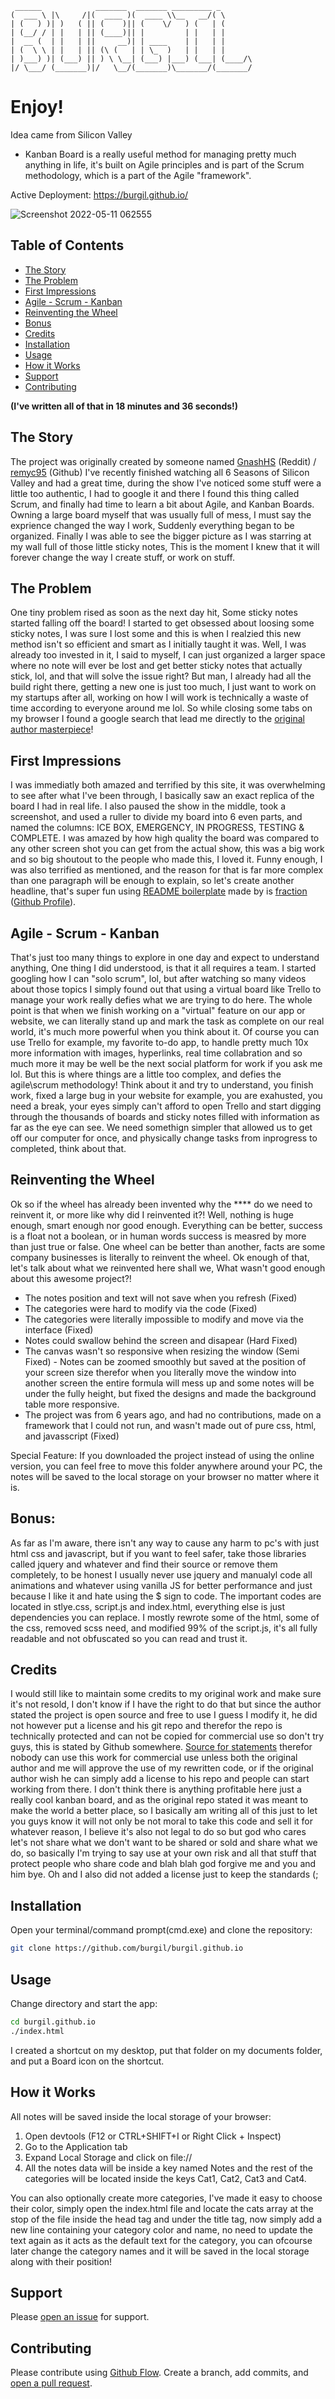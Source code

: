      ______            _______  _______ _________ _       
    (  ___ \ |\     /|(  ____ )(  ____ \\__   __/( \      
    | (   ) )| )   ( || (    )|| (    \/   ) (   | (      
    | (__/ / | |   | || (____)|| |         | |   | |      
    |  __ (  | |   | ||     __)| | ____    | |   | |      
    | (  \ \ | |   | || (\ (   | | \_  )   | |   | |      
    | )___) )| (___) || ) \ \__| (___) |___) (___| (____/\
    |/ \___/ (_______)|/   \__/(_______)\_______/(_______/
                                                          

# Enjoy!

Idea came from Silicon Valley

* Kanban Board is a really useful method for managing pretty much anything in life, it's built on Agile principles and is part of the Scrum methodology, which is a part of the Agile "framework".

Active Deployment: https://burgil.github.io/

![Screenshot 2022-05-11 062555](https://user-images.githubusercontent.com/41600149/167763602-262246b7-d12e-4d67-ad09-688c50f9ff3f.jpg)

## Table of Contents

- [The Story](#the-story)
- [The Problem](#the-problem)
- [First Impressions](#first-impressions)
- [Agile - Scrum - Kanban](#agile-scrum-kanban)
- [Reinventing the Wheel](#reinventing-the-wheel)
- [Bonus](#bonus)
- [Credits](#credits)
- [Installation](#installation)
- [Usage](#usage)
- [How it Works](#how-it-works)
- [Support](#support)
- [Contributing](#contributing)

**(I've written all of that in 18 minutes and 36 seconds!)**

## The Story

The project was originally created by someone named [GnashHS](https://www.reddit.com/user/GnashHS/) (Reddit) / [remyc95](https://github.com/remyc95) (Github)
I've recently finished watching all 6 Seasons of Silicon Valley and had a great time, during the show I've noticed some stuff were a little too authentic,
I had to google it and there I found this thing called Scrum, and finally had time to learn a bit about Agile, and Kanban Boards.
Owning a large board myself that was usually full of mess, I must say the exprience changed the way I work, Suddenly everything began to be organized.
Finally I was able to see the bigger picture as I was starring at my wall full of those little sticky notes, This is the moment I knew that it will forever change the way I create stuff, or work on stuff.

## The Problem

One tiny problem rised as soon as the next day hit, Some sticky notes started falling off the board! I started to get obsessed about loosing some sticky notes, I was sure I lost some and this is when I realzied this new method isn't so efficient and smart as I initially taught it was.
Well, I was already too invested in it, I said to myself, I can just organized a larger space where no note will ever be lost and get better sticky notes that actually stick, lol, and that will solve the issue right?
But man, I already had all the build right there, getting a new one is just too much, I just want to work on my startups after all, working on how I will work is technically a waste of time according to everyone around me lol.
So while closing some tabs on my browser I found a google search that lead me directly to the [original author masterpiece](https://sv-scrum-board.herokuapp.com/)!

## First Impressions

I was immediatly both amazed and terrified by this site, it was overwhelming to see after what I've been through, I basically saw an exact replica of the board I had in real life.
I also paused the show in the middle, took a screenshot, and used a ruller to divide my board into 6 even parts, and named the columns: ICE BOX, EMERGENCY, IN PROGRESS, TESTING & COMPLETE.
I was amazed by how high quality the board was compared to any other screen shot you can get from the actual show, this was a big work and so big shoutout to the people who made this, I loved it.
Funny enough, I was also terrified as mentioned, and the reason for that is far more complex than one paragraph will be enough to explain, so let's create another headline, that's super fun using [README boilerplate](https://github.com/fraction/readme-boilerplate) made by is [fraction](https://github.com/fraction/readme-boilerplate/blob/master/LICENSE) ([Github Profile](https://github.com/fraction)).

## Agile - Scrum - Kanban

That's just too many things to explore in one day and expect to understand anything, One thing I did understood, is that it all requires a team.
I started googling how I can "solo scrum", lol, but after watching so many videos about those topics I simply found out that using a virtual board like Trello to manage your work really defies what we are trying to do here.
The whole point is that when we finish working on a "virtual" feature on our app or website, we can literally stand up and mark the task as complete on our real world, it's much more powerful when you think about it.
Of course you can use Trello for example, my favorite to-do app, to handle pretty much 10x more information with images, hyperlinks, real time collabration and so much more it may be well be the next social platform for work if you ask me lol.
But this is where things are a little too complex, and defies the agile\scrum methodology!
Think about it and try to understand, you finish work, fixed a large bug in your website for example, you are exahusted, you need a break, your eyes simply can't afford to open Trello and start digging through the thousands of boards and sticky notes filled with information as far as the eye can see.
We need somethign simpler that allowed us to get off our computer for once, and physically change tasks from inprogress to completed, think about that.

## Reinventing the Wheel

Ok so if the wheel has already been invented why the **** do we need to reinvent it, or more like why did I reinvented it?!
Well, nothing is huge enough, smart enough nor good enough.
Everything can be better, success is a float not a boolean, or in human words success is measred by more than just true or false.
One wheel can be better than another, facts are some company businesses is literally to reinvent the wheel.
Ok enough of that, let's talk about what we reinvented here shall we, What wasn't good enough about this awesome project?!

- The notes position and text will not save when you refresh (Fixed)
- The categories were hard to modify via the code (Fixed)
- The categories were literally impossible to modify and move via the interface (Fixed)
- Notes could swallow behind the screen and disapear (Hard Fixed)
- The canvas wasn't so responsive when resizing the window (Semi Fixed) - Notes can be zoomed smoothly but saved at the position of your screen size therefor when you literally move the window into another screen the entire formula will mess up and some notes will be under the fully height, but fixed the designs and made the background table more responsive.
- The project was from 6 years ago, and had no contributions, made on a framework that I could not run, and wasn't made out of pure css, html, and javasscript (Fixed)

Special Feature:
If you downloaded the project instead of using the online version, you can feel free to move this folder anywhere around your PC, the notes will be saved to the local storage on your browser no matter where it is.

## Bonus:
As far as I'm aware, there isn't any way to cause any harm to pc's with just html css and javascript,
but if you want to feel safer, take those libraries called jquery and whatever and find their source or remove them completely,
to be honest I usually never use jquery and manualyl code all animations and whatever using vanilla JS for better performance and just because I like it and hate using the $ sign to code.
The important codes are located in stlye.css, script.js and index.html, everything else is just dependencies you can replace.
I mostly rewrote some of the html, some of the css, removed scss need, and modified 99% of the script.js, it's all fully readable and not obfuscated so you can read and trust it.

## Credits
I would still like to maintain some credits to my original work and make sure it's not resold, I don't know if I have the right to do that but since the author stated the project is open source and free to use I guess I modify it, he did not however put a license and his git repo and therefor the repo is technically protected and can not be copied for commercial use so don't try guys, this is stated by Github somewhere. [Source for statements](https://www.reddit.com/r/SiliconValleyHBO/comments/4lu2i1/silicon_valley_scrum_board/)
therefor nobody can use this work for commercial use unless both the original author and me will approve the use of my rewritten code, or if the original author wish he can simply add a license to his repo and people can start working from there.
I don't think there is anything profitable here just a really cool kanban board, and as the original repo stated it was meant to make the world a better place, so I basically am writing all of this just to let you guys know it will not only be not moral to take this code and sell it for whatever reason, I believe it's also not legal to do so but god who cares let's not share what we don't want to be shared or sold and share what we do, so basically I'm trying to say use at your own risk and all that stuff that protect people who share code and blah blah god forgive me and you and him bye.
Oh and I also did not added a license just to keep the standards (;

## Installation

Open your terminal/command prompt(cmd.exe) and clone the repository:

```sh
git clone https://github.com/burgil/burgil.github.io
```

## Usage

Change directory and start the app:

```sh
cd burgil.github.io
./index.html
```

I created a shortcut on my desktop, put that folder on my documents folder, and put a Board icon on the shortcut.

## How it Works

All notes will be saved inside the local storage of your browser:

1. Open devtools (F12 or CTRL+SHIFT+I or Right Click + Inspect)
2. Go to the Application tab
3. Expand Local Storage and click on file://
4. All the notes data will be inside a key named Notes and the rest of the categories will be located inside the keys Cat1, Cat2, Cat3 and Cat4.

You can also optionally create more categories, I've made it easy to choose their color, simply open the index.html file and locate the cats array at the stop of the file inside the head tag and under the title tag, now simply add a new line containing your category color and name, no need to update the text again as it acts as the default text for the category, you can ofcourse later change the category names and it will be saved in the local storage along with their position!

## Support

Please [open an issue](https://github.com/burgil/burgil.github.io/issues/new) for support.

## Contributing

Please contribute using [Github Flow](https://guides.github.com/introduction/flow/). Create a branch, add commits, and [open a pull request](https://github.com/burgil/burgil.github.io/compare/).

